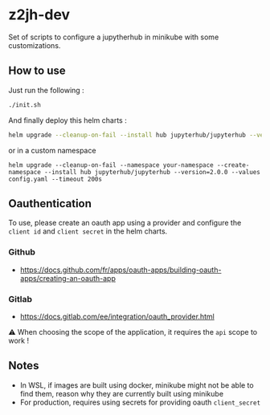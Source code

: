 # z2jh-dev

Set of scripts to configure a jupytherhub in minikube with some customizations.

## How to use

Just run the following :
```sh
./init.sh
```

And finally deploy this helm charts :

```sh
helm upgrade --cleanup-on-fail --install hub jupyterhub/jupyterhub --version=2.0.0 --values config.yaml --timeout 200s
```

or in a custom namespace
```
helm upgrade --cleanup-on-fail --namespace your-namespace --create-namespace --install hub jupyterhub/jupyterhub --version=2.0.0 --values config.yaml --timeout 200s
```

## Oauthentication

To use, please create an oauth app using a provider and configure the `client id` and `client secret` in the helm charts. 

### Github
- https://docs.github.com/fr/apps/oauth-apps/building-oauth-apps/creating-an-oauth-app

### Gitlab
- https://docs.gitlab.com/ee/integration/oauth_provider.html

:warning: When choosing the scope of the application, it requires the `api` scope to work !

## Notes

- In WSL, if images are built using docker, minikube might not be able to find them, reason why they are currently built using minikube
- For production, requires using secrets for providing oauth `client_secret`
